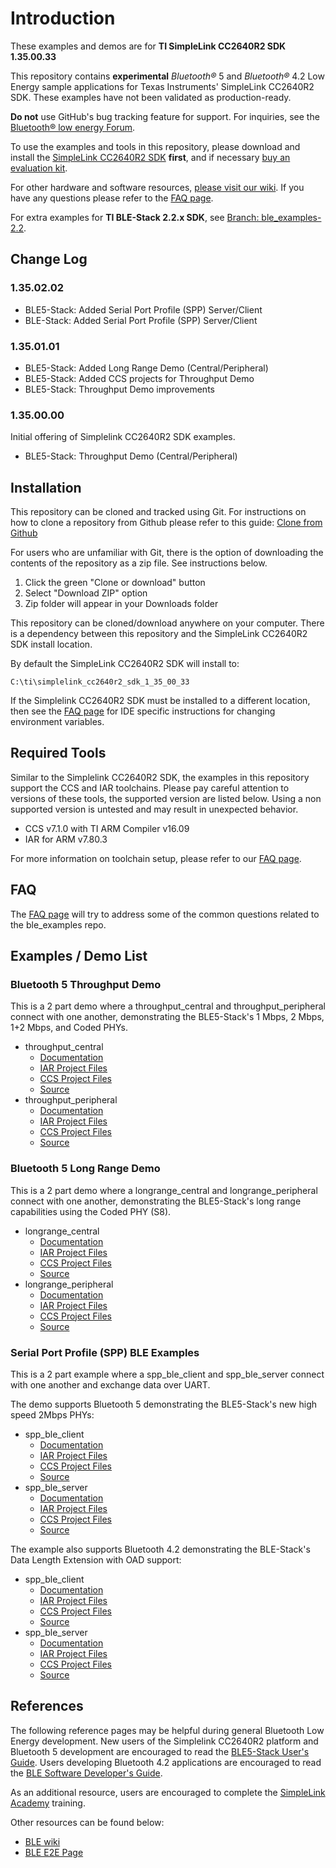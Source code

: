 # Introduction

These examples and demos are for **TI SimpleLink CC2640R2 SDK 1.35.00.33**

This repository contains **experimental** *Bluetooth&reg;* 5 and
*Bluetooth&reg;* 4.2 Low Energy sample applications for Texas Instruments'
SimpleLink CC2640R2 SDK. These examples have not been validated as
production-ready.

**Do not** use GitHub's bug tracking feature for support. For inquiries, see the
[Bluetooth&reg; low energy Forum](https://e2e.ti.com/support/wireless_connectivity/bluetooth_low_energy/f/538).

To use the examples and tools in this repository, please download and install
the [SimpleLink CC2640R2 SDK](http://www.ti.com/ble-stack) **first**, and if
necessary [buy an evaluation kit](http://www.ti.com/tool/launchxl-cc2640r2).

For other hardware and software resources,
[please visit our wiki](http://www.ti.com/ble-wiki). If you have any questions
please refer to the [FAQ page](docs/faq.md).

For extra examples for **TI BLE-Stack 2.2.x SDK**, see
[Branch: ble_examples-2.2](https://github.com/ti-simplelink/ble_examples/tree/ble_examples-2.2).

## Change Log

### 1.35.02.02
* BLE5-Stack: Added Serial Port Profile (SPP) Server/Client
* BLE-Stack:  Added Serial Port Profile (SPP) Server/Client

### 1.35.01.01
* BLE5-Stack: Added Long Range Demo (Central/Peripheral)
* BLE5-Stack: Added CCS projects for Throughput Demo
* BLE5-Stack: Throughput Demo improvements

### 1.35.00.00
Initial offering of Simplelink CC2640R2 SDK examples.
* BLE5-Stack: Throughput Demo (Central/Peripheral)

## Installation

This repository can be cloned and tracked using Git. For instructions on how to
clone a repository from Github please refer to this guide:
[Clone from Github](https://help.github.com/articles/cloning-a-repository/)

For users who are unfamiliar with Git, there is the option of downloading the
contents of the repository as a zip file. See instructions below.

1. Click the green "Clone or download" button
1. Select "Download ZIP" option
1. Zip folder will appear in your Downloads folder

This repository can be cloned/download anywhere on your computer. There is a
dependency between this repository and the SimpleLink CC2640R2 SDK install
location.

By default the SimpleLink CC2640R2 SDK will install to:

    C:\ti\simplelink_cc2640r2_sdk_1_35_00_33

If the Simplelink CC2640R2 SDK must be installed to a different location, then
see the [FAQ page](docs/faq.md) for IDE specific instructions for changing
environment variables.

## Required Tools

Similar to the Simplelink CC2640R2 SDK, the examples in this repository support
the CCS and IAR toolchains. Please pay careful attention to versions of these
tools, the supported version are listed below. Using a non supported version is
untested and may result in unexpected behavior.

* CCS v7.1.0 with TI ARM Compiler v16.09
* IAR for ARM v7.80.3

For more information on toolchain setup, please refer to our
[FAQ page](docs/faq.md).

## FAQ

The [FAQ page](docs/faq.md) will try to address some of the common questions
related to the ble_examples repo.

## Examples / Demo List

### Bluetooth 5 Throughput Demo

This is a 2 part demo where a throughput\_central and throughput\_peripheral
connect with one another, demonstrating the BLE5-Stack's 1 Mbps, 2 Mbps, 1+2
Mbps, and Coded PHYs.

* throughput\_central
    * [Documentation](examples/rtos/CC2640R2_LAUNCHXL/ble5apps/throughput_central/readme.md)
    * [IAR Project Files](examples/rtos/CC2640R2_LAUNCHXL/ble5apps/throughput_central/tirtos/iar)
    * [CCS Project Files](examples/rtos/CC2640R2_LAUNCHXL/ble5apps/throughput_central/tirtos/ccs)
    * [Source](examples/rtos/CC2640R2_LAUNCHXL/ble5apps/throughput_central/src)
* throughput\_peripheral
    * [Documentation](examples/rtos/CC2640R2_LAUNCHXL/ble5apps/throughput_peripheral/readme.md)
    * [IAR Project Files](examples/rtos/CC2640R2_LAUNCHXL/ble5apps/throughput_peripheral/tirtos/iar)
    * [CCS Project Files](examples/rtos/CC2640R2_LAUNCHXL/ble5apps/throughput_peripheral/tirtos/ccs)
    * [Source](examples/rtos/CC2640R2_LAUNCHXL/ble5apps/throughput_peripheral/src)

### Bluetooth 5 Long Range Demo

This is a 2 part demo where a longrange\_central and longrange\_peripheral
connect with one another, demonstrating the BLE5-Stack's long range capabilities
using the Coded PHY (S8).

* longrange\_central
    * [Documentation](examples/rtos/CC2640R2_LAUNCHXL/ble5apps/longrange_central/readme.md)
    * [IAR Project Files](examples/rtos/CC2640R2_LAUNCHXL/ble5apps/longrange_central/tirtos/iar)
    * [CCS Project Files](examples/rtos/CC2640R2_LAUNCHXL/ble5apps/longrange_central/tirtos/ccs)
    * [Source](examples/rtos/CC2640R2_LAUNCHXL/ble5apps/longrange_central/src)
* longrange\_peripheral
    * [Documentation](examples/rtos/CC2640R2_LAUNCHXL/ble5apps/longrange_peripheral/readme.md)
    * [IAR Project Files](examples/rtos/CC2640R2_LAUNCHXL/ble5apps/longrange_peripheral/tirtos/iar)
    * [CCS Project Files](examples/rtos/CC2640R2_LAUNCHXL/ble5apps/longrange_peripheral/tirtos/ccs)
    * [Source](examples/rtos/CC2640R2_LAUNCHXL/ble5apps/longrange_peripheral/src)

### Serial Port Profile (SPP) BLE Examples

This is a 2 part example where a spp\_ble\_client and spp\_ble\_server connect
with one another and exchange data over UART.

The demo supports Bluetooth 5 demonstrating the BLE5-Stack's new high speed 2Mbps PHYs:

* spp\_ble\_client
    * [Documentation](examples/rtos/CC2640R2_LAUNCHXL/ble5apps/spp_ble_client/readme.md)
    * [IAR Project Files](examples/rtos/CC2640R2_LAUNCHXL/ble5apps/spp_ble_client/tirtos/iar)
    * [CCS Project Files](examples/rtos/CC2640R2_LAUNCHXL/ble5apps/spp_ble_client/tirtos/ccs)
    * [Source](examples/rtos/CC2640R2_LAUNCHXL/ble5apps/spp_ble_client/src)
* spp\_ble\_server
    * [Documentation](examples/rtos/CC2640R2_LAUNCHXL/ble5apps/spp_ble_server/readme.md)
    * [IAR Project Files](examples/rtos/CC2640R2_LAUNCHXL/ble5apps/spp_ble_server/tirtos/iar)
    * [CCS Project Files](examples/rtos/CC2640R2_LAUNCHXL/ble5apps/spp_ble_server/tirtos/ccs)
    * [Source](examples/rtos/CC2640R2_LAUNCHXL/ble5apps/spp_ble_server/src)

The example also supports Bluetooth 4.2 demonstrating the BLE-Stack's Data Length
Extension with OAD support:

* spp\_ble\_client
    * [Documentation](examples/rtos/CC2640R2_LAUNCHXL/bleapps/spp_ble_client/readme.md)
    * [IAR Project Files](examples/rtos/CC2640R2_LAUNCHXL/bleapps/spp_ble_client/tirtos/iar)
    * [CCS Project Files](examples/rtos/CC2640R2_LAUNCHXL/bleapps/spp_ble_client/tirtos/ccs)
    * [Source](examples/rtos/CC2640R2_LAUNCHXL/bleapps/spp_ble_client/src)
* spp\_ble\_server
    * [Documentation](examples/rtos/CC2640R2_LAUNCHXL/bleapps/spp_ble_server/readme.md)
    * [IAR Project Files](examples/rtos/CC2640R2_LAUNCHXL/bleapps/spp_ble_server/tirtos/iar)
    * [CCS Project Files](examples/rtos/CC2640R2_LAUNCHXL/bleapps/spp_ble_server/tirtos/ccs)
    * [Source](examples/rtos/CC2640R2_LAUNCHXL/bleapps/spp_ble_server/src)

## References

The following reference pages may be helpful during general Bluetooth Low
Energy development. New users of the Simplelink CC2640R2 platform and Bluetooth
5 development are encouraged to read the
[BLE5-Stack User's Guide][BLE5-Stack].
Users developing Bluetooth 4.2 applications are encouraged to read the
[BLE Software Developer's Guide][BLE-Stack].

As an additional resource, users are encouraged to complete the
[SimpleLink Academy](http://software-dl.ti.com/lprf/simplelink_academy/overview.html)
training.

Other resources can be found below:

* [BLE wiki](http://www.ti.com/ble-wiki)
* [BLE E2E Page](www.ti.com/ble-forum)

[BLE5-Stack]: (http://software-dl.ti.com/lprf/ble5stack-docs-latest/docs/ble5stack/ble_user_guide/html/cc2640/index.html)
[BLE-Stack]:  (http://software-dl.ti.com/lprf/sdg-latest/html)
